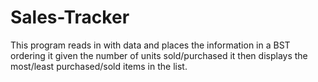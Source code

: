 # Sales-Tracker
This program reads in with data and places the information in a BST ordering it given the number of units sold/purchased it then displays the most/least purchased/sold items in the list.   
